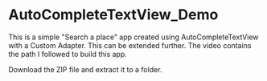 # AutoCompleteTextView_Demo
This is a simple "Search a place" app created using AutoCompleteTextView with a Custom Adapter. This can be extended further.  The video contains the path I followed to build this app. 

Download the ZIP file and extract it to a folder.

